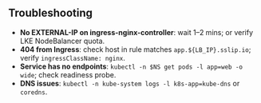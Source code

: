 ## Troubleshooting

- **No EXTERNAL-IP on ingress-nginx-controller**: wait 1–2 mins; or verify LKE NodeBalancer quota.
- **404 from Ingress**: check host in rule matches `app.${LB_IP}.sslip.io`; verify `ingressClassName: nginx`.
- **Service has no endpoints**: `kubectl -n $NS get pods -l app=web -o wide`; check readiness probe.
- **DNS issues**: `kubectl -n kube-system logs -l k8s-app=kube-dns` or `coredns`.
